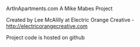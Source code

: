 ArtInApartments.com
A Mike Mabes Project

Created by Lee McAlilly at Electric Orange Creative - http://electricorangecreative.com

Project code is hosted on github